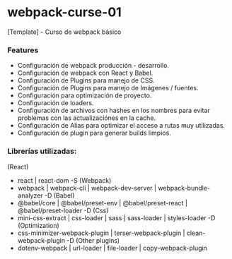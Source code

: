 # webpack-curse-01
[Template] - Curso de webpack básico 

### Features

- Configuración de webpack producción - desarrollo.
- Configuración de webpack con React y Babel.
- Configuración de Plugins para manejo de CSS.
- Configuración de Plugins para manejo de Imágenes / fuentes.
- Configuración para optimización de proyecto.
- Configuración de loaders.
- Configuración de archivos con hashes en los nombres para evitar problemas con las actualizaciónes en la cache.
- Configuración de Alias para optimizar el acceso a rutas muy utilizadas.
- Configuración de plugin para generar builds limpios.

### Librerías utilizadas:

(React)
- react | react-dom -S
(Webpack)
- webpack | webpack-cli | webpack-dev-server | webpack-bundle-analyzer -D
(Babel)
- @babel/core | @babel/preset-env | @babel/preset-react | @babel/preset-loader -D
(Css)
- mini-css-extract | css-loader | sass | sass-loader | styles-loader -D
(Optimization)
- css-minimizer-webpack-plugin | terser-webpack-plugin | clean-webpack-plugin -D 
(Other plugins)
- dotenv-webpack | url-loader | file-loader | copy-webpack-plugin
